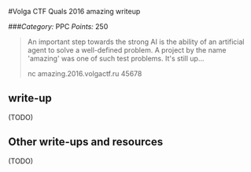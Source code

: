 #Volga CTF Quals 2016 amazing writeup

###*Category:* PPC *Points:* 250

> An important step towards the strong AI is the ability of an artificial agent to solve a well-defined problem. A project by the name 'amazing' was one of such test problems. It's still up...
>
> nc amazing.2016.volgactf.ru 45678

## write-up

(TODO)

## Other write-ups and resources

(TODO)
